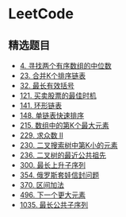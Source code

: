 # LeetCode

## 精选题目

- [4. 寻找两个有序数组的中位数]()
- [23. 合并K个排序链表](https://github.com/dongkj13/LeetCode/blob/master/%E9%93%BE%E8%A1%A8/0023.%20%E5%90%88%E5%B9%B6K%E4%B8%AA%E6%8E%92%E5%BA%8F%E9%93%BE%E8%A1%A8.md)
- [32. 最长有效括号]()
- [121. 买卖股票的最佳时机](https://github.com/dongkj13/LeetCode/blob/master/%E5%8A%A8%E6%80%81%E8%A7%84%E5%88%92/0121.%20%E4%B9%B0%E5%8D%96%E8%82%A1%E7%A5%A8%E7%9A%84%E6%9C%80%E4%BD%B3%E6%97%B6%E6%9C%BA.md)
- [141. 环形链表](https://github.com/dongkj13/LeetCode/blob/master/%E9%93%BE%E8%A1%A8/0141.%20%E7%8E%AF%E5%BD%A2%E9%93%BE%E8%A1%A8.md)
- [148. 单链表快速排序](https://github.com/dongkj13/LeetCode/blob/master/%E9%93%BE%E8%A1%A8/0148.%20%E6%8E%92%E5%BA%8F%E9%93%BE%E8%A1%A8.md)
- [215. 数组中的第K个最大元素](https://github.com/dongkj13/LeetCode/blob/master/%E6%95%B0%E7%BB%84/0215.%20%E6%95%B0%E7%BB%84%E4%B8%AD%E7%9A%84%E7%AC%ACK%E4%B8%AA%E6%9C%80%E5%A4%A7%E5%85%83%E7%B4%A0.md)
- [229. 求众数 II]()
- [230. 二叉搜索树中第K小的元素](https://github.com/dongkj13/LeetCode/blob/master/%E6%A0%91/0230.%20%E4%BA%8C%E5%8F%89%E6%90%9C%E7%B4%A2%E6%A0%91%E4%B8%AD%E7%AC%ACK%E5%B0%8F%E7%9A%84%E5%85%83%E7%B4%A0.md)
- [236. 二叉树的最近公共祖先](https://github.com/dongkj13/LeetCode/blob/master/%E6%A0%91/0236.%20%E4%BA%8C%E5%8F%89%E6%A0%91%E7%9A%84%E6%9C%80%E8%BF%91%E5%85%AC%E5%85%B1%E7%A5%96%E5%85%88.md)
- [300. 最长上升子序列](https://github.com/dongkj13/LeetCode/blob/master/%E4%BA%8C%E5%88%86%E6%9F%A5%E6%89%BE/0300.%20%E6%9C%80%E9%95%BF%E4%B8%8A%E5%8D%87%E5%AD%90%E5%BA%8F%E5%88%97.md)
- [354. 俄罗斯套娃信封问题](https://github.com/dongkj13/LeetCode/blob/master/%E4%BA%8C%E5%88%86%E6%9F%A5%E6%89%BE/0354.%20%E4%BF%84%E7%BD%97%E6%96%AF%E5%A5%97%E5%A8%83%E4%BF%A1%E5%B0%81%E9%97%AE%E9%A2%98.md)
- [370. 区间加法](https://github.com/dongkj13/LeetCode/blob/master/%E6%95%B0%E7%BB%84/0370.%20%E5%8C%BA%E9%97%B4%E5%8A%A0%E6%B3%95.md)
- [496. 下一个更大元素](https://github.com/dongkj13/LeetCode/blob/master/%E6%A0%88/0496.%20%E4%B8%8B%E4%B8%80%E4%B8%AA%E6%9B%B4%E5%A4%A7%E5%85%83%E7%B4%A0%20I.md)
- [1035. 最长公共子序列](https://github.com/dongkj13/LeetCode/blob/master/%E5%8A%A8%E6%80%81%E8%A7%84%E5%88%92/1035.%20%E4%B8%8D%E7%9B%B8%E4%BA%A4%E7%9A%84%E7%BA%BF.md)
